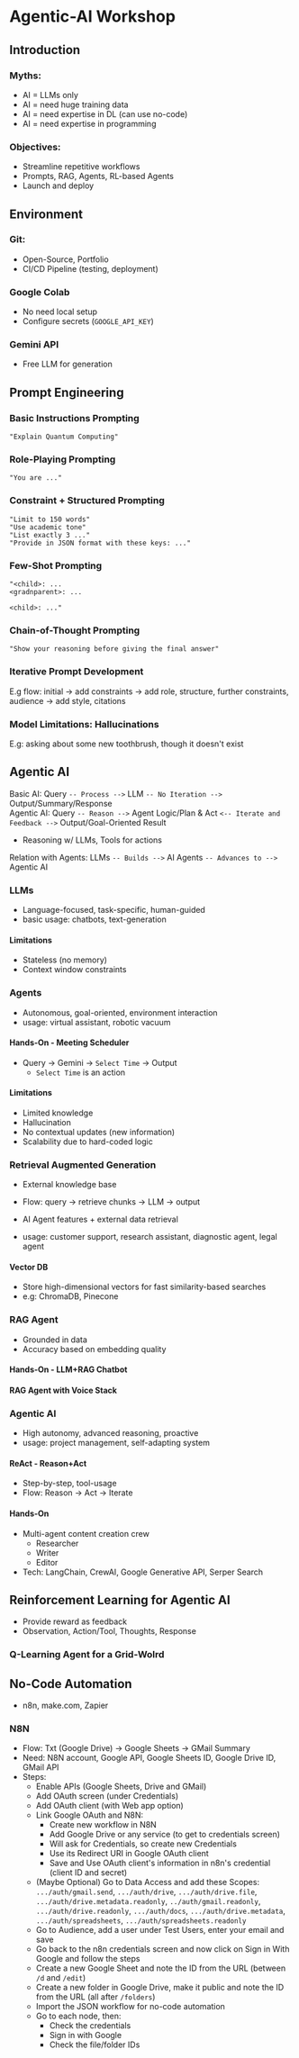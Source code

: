 # Agentic-AI Workshop


## Introduction

### Myths:
- AI = LLMs only
- AI = need huge training data
- AI = need expertise in DL (can use no-code)
- AI = need expertise in programming

### Objectives:
- Streamline repetitive workflows
- Prompts, RAG, Agents, RL-based Agents
- Launch and deploy


## Environment

### Git:
- Open-Source, Portfolio
- CI/CD Pipeline (testing, deployment)

### Google Colab
- No need local setup
- Configure secrets (`GOOGLE_API_KEY`)

### Gemini API
- Free LLM for generation


## Prompt Engineering

### Basic Instructions Prompting
`"Explain Quantum Computing"`

### Role-Playing Prompting
`"You are ..."`

### Constraint + Structured Prompting
`"Limit to 150 words"` <br>
`"Use academic tone"` <br>
`"List exactly 3 ..."` <br>
`"Provide in JSON format with these keys: ..."` <br>

### Few-Shot Prompting
```
"<child>: ...
<gradnparent>: ...

<child>: ..."
```

### Chain-of-Thought Prompting
`"Show your reasoning before giving the final answer"`

### Iterative Prompt Development
E.g flow: initial -> add constraints -> add role, structure, further constraints, audience -> add style, citations

### Model Limitations: Hallucinations
E.g: asking about some new toothbrush, though it doesn't exist


## Agentic AI

Basic AI: Query `-- Process -->` LLM `-- No Iteration -->` Output/Summary/Response <br>
Agentic AI: Query `-- Reason -->` Agent Logic/Plan & Act `<-- Iterate and Feedback -->` Output/Goal-Oriented Result
  - Reasoning w/ LLMs, Tools for actions

Relation with Agents: LLMs `-- Builds -->` AI Agents `-- Advances to -->` Agentic AI

### LLMs
- Language-focused, task-specific, human-guided
- basic usage: chatbots, text-generation

#### Limitations
- Stateless (no memory)
- Context window constraints

### Agents
- Autonomous, goal-oriented, environment interaction
- usage: virtual assistant, robotic vacuum

#### Hands-On - Meeting Scheduler
- Query -> Gemini -> `Select Time` -> Output
  - `Select Time` is an action

#### Limitations
- Limited knowledge
- Hallucination
- No contextual updates (new information)
- Scalability due to hard-coded logic

### Retrieval Augmented Generation
- External knowledge base
- Flow: query -> retrieve chunks -> LLM -> output

- AI Agent features + external data retrieval
- usage: customer support, research assistant, diagnostic agent, legal agent

#### Vector DB
- Store high-dimensional vectors for fast similarity-based searches
- e.g: ChromaDB, Pinecone

### RAG Agent
- Grounded in data
- Accuracy based on embedding quality

#### Hands-On - LLM+RAG Chatbot
#### RAG Agent with Voice Stack

### Agentic AI
- High autonomy, advanced reasoning, proactive
- usage: project management, self-adapting system

#### ReAct - Reason+Act
- Step-by-step, tool-usage
- Flow: Reason -> Act -> Iterate

#### Hands-On
- Multi-agent content creation crew
  - Researcher
  - Writer
  - Editor
- Tech: LangChain, CrewAI, Google Generative API, Serper Search


## Reinforcement Learning for Agentic AI
- Provide reward as feedback
- Observation, Action/Tool, Thoughts, Response

### Q-Learning Agent for a Grid-Wolrd


## No-Code Automation
- n8n, make.com, Zapier

### N8N
- Flow: Txt (Google Drive) -> Google Sheets -> GMail Summary
- Need: N8N account, Google API, Google Sheets ID, Google Drive ID, GMail API
- Steps:
  - Enable APIs (Google Sheets, Drive and GMail)
  - Add OAuth screen (under Credentials)
  - Add OAuth client (with Web app option)
  - Link Google OAuth and N8N:
    - Create new workflow in N8N
    - Add Google Drive or any service (to get to credentials screen)
    - Will ask for Credentials, so create new Credentials
    - Use its Redirect URI in Google OAuth client
    - Save and Use OAuth client's information in n8n's credential (client ID and secret)
  - (Maybe Optional) Go to Data Access and add these Scopes: `	.../auth/gmail.send`, `.../auth/drive`, `.../auth/drive.file`, `.../auth/drive.metadata.readonly`, `../auth/gmail.readonly`, `.../auth/drive.readonly`, `.../auth/docs`, `.../auth/drive.metadata`, `.../auth/spreadsheets`, `.../auth/spreadsheets.readonly`
  - Go to Audience, add a user under Test Users, enter your email and save
  - Go back to the n8n credentials screen and now click on Sign in With Google and follow the steps
  - Create a new Google Sheet and note the ID from the URL (between `/d` and `/edit`)
  - Create a new folder in Google Drive, make it public and note the ID from the URL (all after `/folders`)
  - Import the JSON workflow for no-code automation
  - Go to each node, then:
    - Check the credentials
    - Sign in with Google
    - Check the file/folder IDs
  
